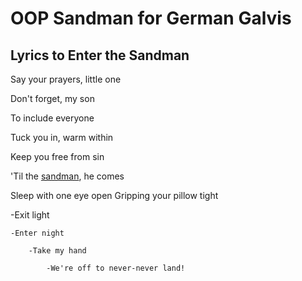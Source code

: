 # OOP Sandman for German Galvis
## Lyrics to Enter the Sandman

Say your prayers, little one

Don't forget, my son

To include everyone

Tuck you in, warm within

Keep you free from sin

'Til the [sandman](https://www.youtube.com/watch?v=CD-E-LDc384), he comes

Sleep with one eye open
Gripping your pillow tight

-Exit light

    -Enter night

        -Take my hand

            -We're off to never-never land!



